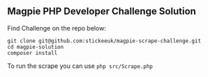 ## Magpie PHP Developer Challenge Solution

Find Challenge on the repo below:
```
git clone git@github.com:stickeeuk/magpie-scrape-challenge.git
cd magpie-solution
composer install
```

To run the scrape you can use `php src/Scrape.php`
